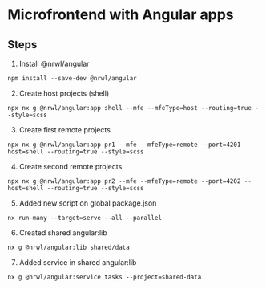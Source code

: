 

# Microfrontend with Angular apps

## Steps

1. Install @nrwl/angular
  ``` 
  npm install --save-dev @nrwl/angular 
  ```

2. Create host projects (shell)
  ```
  npx nx g @nrwl/angular:app shell --mfe --mfeType=host --routing=true --style=scss
  ```

3. Create first remote projects
  ```
  npx nx g @nrwl/angular:app pr1 --mfe --mfeType=remote --port=4201 --host=shell --routing=true --style=scss
  ```

4. Create second remote projects
  ```
  npx nx g @nrwl/angular:app pr2 --mfe --mfeType=remote --port=4202 --host=shell --routing=true --style=scss
  ```

5. Added new script on global package.json 
  ```
  nx run-many --target=serve --all --parallel
  ```

6. Created shared angular:lib 
  ```
  nx g @nrwl/angular:lib shared/data
  ```

7. Added service in shared angular:lib 
  ```
  nx g @nrwl/angular:service tasks --project=shared-data
  ```

  